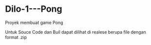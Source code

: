 # Dilo-1---Pong
Proyek membuat game Pong


Untuk Souce Code dan Buil dapat dilihat di realese berupa file dengan format .zip
